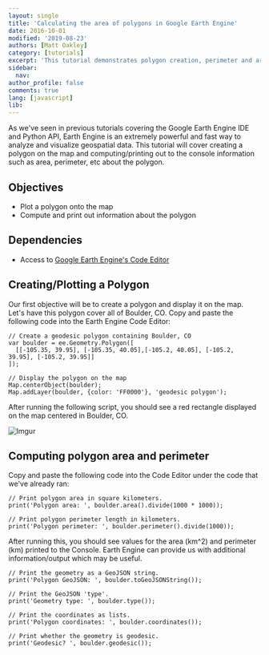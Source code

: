 ```yaml
---
layout: single
title: 'Calculating the area of polygons in Google Earth Engine'
date: 2016-10-01
modified: '2019-08-23'
authors: [Matt Oakley]
category: [tutorials]
excerpt: 'This tutorial demonstrates polygon creation, perimeter and area calculations, and visualization using the JavaScript interface to Google Earth Engine.'
sidebar:
  nav:
author_profile: false
comments: true
lang: [javascript]
lib:
---
```


As we've seen in previous tutorials covering the Google Earth Engine IDE and Python API, Earth Engine is an extremely powerful and fast way to analyze and visualize geospatial data. 
This tutorial will cover creating a polygon on the map and computing/printing out to the console information such as area, perimeter, etc about the polygon.

## Objectives

- Plot a polygon onto the map
- Compute and print out information about the polygon

## Dependencies

- Access to [Google Earth Engine's Code Editor](https://code.earthengine.google.com/)

## Creating/Plotting a Polygon

Our first objective will be to create a polygon and display it on the map. 
Let's have this polygon cover all of Boulder, CO. 
Copy and paste the following code into the Earth Engine Code Editor:

```
// Create a geodesic polygon containing Boulder, CO
var boulder = ee.Geometry.Polygon([
  [[-105.35, 39.95], [-105.35, 40.05],[-105.2, 40.05], [-105.2, 39.95], [-105.2, 39.95]]
]);

// Display the polygon on the map
Map.centerObject(boulder);
Map.addLayer(boulder, {color: 'FF0000'}, 'geodesic polygon');
```

After running the following script, you should see a red rectangle displayed on the map centered in Boulder, CO.

![Imgur](https://i.imgur.com/64yOQOh.png)

## Computing polygon area and perimeter

Copy and paste the following code into the Code Editor under the code that we've already ran:

```
// Print polygon area in square kilometers.
print('Polygon area: ', boulder.area().divide(1000 * 1000));

// Print polygon perimeter length in kilometers.
print('Polygon perimeter: ', boulder.perimeter().divide(1000));
```

After running this, you should see values for the area (km^2) and perimeter (km) printed to the Console. 
Earth Engine can provide us with additional information/output which may be useful.

```
// Print the geometry as a GeoJSON string.
print('Polygon GeoJSON: ', boulder.toGeoJSONString());

// Print the GeoJSON 'type'.
print('Geometry type: ', boulder.type());

// Print the coordinates as lists.
print('Polygon coordinates: ', boulder.coordinates());

// Print whether the geometry is geodesic.
print('Geodesic? ', boulder.geodesic());
```

